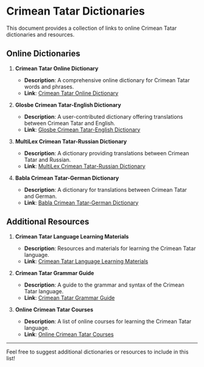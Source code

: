 # Crimean Tatar Dictionaries

This document provides a collection of links to online Crimean Tatar dictionaries and resources.

## Online Dictionaries

1. **Crimean Tatar Online Dictionary**
   - **Description**: A comprehensive online dictionary for Crimean Tatar words and phrases.
   - **Link**: [Crimean Tatar Online Dictionary](https://medeniye.org/en/lugat)

2. **Glosbe Crimean Tatar-English Dictionary**
   - **Description**: A user-contributed dictionary offering translations between Crimean Tatar and English.
   - **Link**: [Glosbe Crimean Tatar-English Dictionary](https://www.example.com/glosbe-crimean-tatar-english)

4. **MultiLex Crimean Tatar-Russian Dictionary**
   - **Description**: A dictionary providing translations between Crimean Tatar and Russian.
   - **Link**: [MultiLex Crimean Tatar-Russian Dictionary](https://www.example.com/multilex-crimean-tatar-russian)

5. **Babla Crimean Tatar-German Dictionary**
   - **Description**: A dictionary for translations between Crimean Tatar and German.
   - **Link**: [Babla Crimean Tatar-German Dictionary](https://www.example.com/babla-crimean-tatar-german)

## Additional Resources

1. **Crimean Tatar Language Learning Materials**
   - **Description**: Resources and materials for learning the Crimean Tatar language.
   - **Link**: [Crimean Tatar Language Learning Materials](https://www.example.com/crimean-tatar-learning-materials)

2. **Crimean Tatar Grammar Guide**
   - **Description**: A guide to the grammar and syntax of the Crimean Tatar language.
   - **Link**: [Crimean Tatar Grammar Guide](https://www.example.com/crimean-tatar-grammar-guide)

3. **Online Crimean Tatar Courses**
   - **Description**: A list of online courses for learning the Crimean Tatar language.
   - **Link**: [Online Crimean Tatar Courses](https://www.example.com/crimean-tatar-courses)

---

Feel free to suggest additional dictionaries or resources to include in this list!
